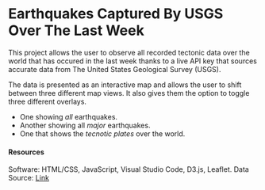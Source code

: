# Earthquakes Captured By USGS Over The Last Week

This project allows the user to observe all recorded tectonic data over the world that has occured in the last week thanks to a live API key that sources accurate data from The United States Geological Survey (USGS).

The data is presented as an interactive map and allows the user to shift between three different map views. It also gives them the option to toggle three different overlays. 
* One showing *all* earthquakes.
* Another showing all *major* earthquakes.
* One that shows the *tecnotic plates* over the world.

#### Resources

Software: HTML/CSS, JavaScript, Visual Studio Code, D3.js, Leaflet.
Data Source: [Link](https://earthquake.usgs.gov/earthquakes/feed/v1.0/summary/all_week.geojson)


